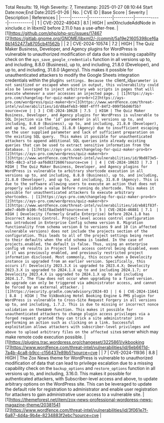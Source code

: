 Total Results: 19, High Severity: 7, Timestamp: 2025-01-27 08:10:44
Start Date:now;End Date:2025-01-26
| No. | CVE ID | Base Score | Severity | Description | References |
|-----|--------|------------|----------|-------------|------------|
| 1 | CVE-2022-49043 | 8.1  | HIGH | xmlXIncludeAddNode in xinclude.c in libxml2 before 2.11.0 has a use-after-free. | [1]https://github.com/php/php-src/issues/17467<br>[2]https://gitlab.gnome.org/GNOME/libxml2/-/commit/5a19e21605398cef6a8b1452477a8705cb41562b |
| 2 | CVE-2024-10574 | 7.2  | HIGH | The Quiz Maker Business, Developer, and Agency plugins for WordPress is vulnerable to unauthorized modification of data due to a missing capability check on the `ays_save_google_credentials` function in all versions up to, and including, 8.8.0 (Business), up to, and including, 21.8.0 (Developer), and up to, and including, 31.8.0 (Agency). This makes it possible for unauthenticated attackers to modify the Google Sheets integration credentials within the plugin`s settings. Because the `client_id` parameter is not sanitized or escaped when used in output, this vulnerability could also be leveraged to inject arbitrary web scripts in pages that will execute whenever a user accesses an injected page. | [1]https://ays-pro.com/changelog-for-quiz-maker-pro<br>[2]https://ays-pro.com/wordpress/quiz-maker<br>[3]https://www.wordfence.com/threat-intel/vulnerabilities/id/d8a4feb3-908f-4fff-84f2-099f56d46f5b?source=cve |
| 3 | CVE-2024-10628 | 7.5  | HIGH | The Quiz Maker Business, Developer, and Agency plugins for WordPress is vulnerable to SQL Injection via the ‘id’ parameter in all versions up to, and including, 8.8.0 (Business), up to, and including, 21.8.0 (Developer), and up to, and including, 31.8.0 (Agency) due to insufficient escaping on the user supplied parameter and lack of sufficient preparation on the existing SQL query.  This makes it possible for unauthenticated attackers to append additional SQL queries into already existing queries that can be used to extract sensitive information from the database. | [1]https://ays-pro.com/changelog-for-quiz-maker-pro<br>[2]https://ays-pro.com/wordpress/quiz-maker<br>[3]https://www.wordfence.com/threat-intel/vulnerabilities/id/9bd873e5-fd65-48c3-a71d-aaf6d8372606?source=cve |
| 4 | CVE-2024-10633 | 7.3  | HIGH | The Quiz Maker Business, Developer, and Agency plugins for WordPress is vulnerable to arbitrary shortcode execution in all versions up to, and including, 8.8.0 (Business), up to, and including, 21.8.0 (Developer), and up to, and including, 31.8.0 (Agency). This is due to the software allowing users to execute an action that does not properly validate a value before running do_shortcode. This makes it possible for unauthenticated attackers to execute arbitrary shortcodes. | [1]https://ays-pro.com/changelog-for-quiz-maker-pro<br>[2]https://ays-pro.com/wordpress/quiz-maker<br>[3]https://www.wordfence.com/threat-intel/vulnerabilities/id/eb81f83f-a0e7-46d9-b106-fe31f8ad3eb9?source=cve |
| 5 | CVE-2024-46881 | 7.1  | HIGH | Develocity (formerly Gradle Enterprise) before 2024.1.8 has Incorrect Access Control. Project-level access control configuration was introduced in Enterprise Config schema version 8. Migration functionality from schema version 8 to versions 9 and 10 (in affected vulnerable versions) does not include the projects section of the configuration. This leads to all of the project settings being reset to their defaults when the old schema is loaded. In the case of projects.enabled, the default is false. Thus, using an enterprise config v8 results in Project level access control being disabled, even if it was previously enabled, and previously restricted project information disclosed. Most commonly, this occurs when a Develocity instance is upgraded from an earlier version. Specifically, this occurs if: Develocity 2023.3.X is upgraded to 2023.4.X; Develocity 2023.3.X is upgraded to 2024.1.X up to and including 2024.1.7; or Develocity 2023.4.X is upgraded to 2024.1.X up to and including 2024.1.7. The flaw does not occur when upgrading to a fixed version. An upgrade can only be triggered via administrator access, and cannot be forced by an external attacker. | [1]https://security.gradle.com/advisory/2024-03 |
| 6 | CVE-2024-11641 | 8.8  | HIGH | The VikBooking Hotel Booking Engine & PMS plugin for WordPress is vulnerable to Cross-Site Request Forgery in all versions up to, and including, 1.7.2. This is due to missing or incorrect nonce validation on the `save` function. This makes it possible for unauthenticated attackers to change plugin access privileges via a forged request granted they can trick a site administrator into performing an action such as clicking on a link. Successful exploitation allows attackers with subscriber-level privileges and above to upload arbitrary files on the affected site`s server which may make remote code execution possible. | [1]https://plugins.trac.wordpress.org/changeset/3225861/vikbooking<br>[2]https://www.wordfence.com/threat-intel/vulnerabilities/id/6eb6611d-7a4b-4ca8-b9cc-c156437e89b5?source=cve |
| 7 | CVE-2024-11936 | 8.8  | HIGH | The Zox News theme for WordPress is vulnerable to unauthorized modification of data that can lead to privilege escalation due to a missing capability check on the `backup_options` and `restore_options` function in all versions up to, and including, 3.16.0. This makes it possible for authenticated attackers, with Subscriber-level access and above, to update arbitrary options on the WordPress site. This can be leveraged to update the default role for registration to administrator and enable user registration for attackers to gain administrative user access to a vulnerable site. | [1]https://themeforest.net/item/zox-news-professional-wordpress-news-magazine-theme/20381541<br>[2]https://www.wordfence.com/threat-intel/vulnerabilities/id/3f061e7f-6a87-4d4a-9b4e-8234883f2ebc?source=cve |
